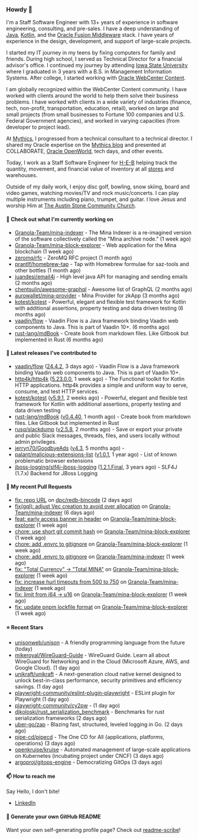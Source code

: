 ### Howdy 👋

I'm a Staff Software Engineer with 13+ years of experience in software engineering, consulting, and pre-sales. I have a deep understanding of [Java](https://www.oracle.com/java/), [Kotlin](https://kotlinlang.org/), and the [Oracle Fusion Middleware](https://www.oracle.com/middleware/) stack. I have years of experience in the design, development, and support of large-scale projects.

I started my IT journey in my teens by fixing computers for family and friends. During high school, I served as Technical Director for a financial advisor's office. I continued my journey by attending [Iowa State University](https://www.iastate.edu/) where I graduated in 3 years with a B.S. in Management Information Systems. After college, I started working with [Oracle WebCenter Content](https://docs.oracle.com/en/middleware/webcenter/content/12.2.1.4/).

I am globally recognized within the WebCenter Content community. I have worked with clients around the world to help them solve their business problems. I have worked with clients in a wide variety of industries (finance, tech, non-profit, transportation, education, retail), worked on large and small projects (from small businesses to Fortune 100 companies and U.S. Federal Government agencies), and worked in varying capacities (from developer to project lead).

At [Mythics](https://www.mythics.com/), I progressed from a technical consultant to a technical director. I shared my Oracle expertise on the [Mythics blog](https://mythics.com/blog/) and presented at COLLABORATE, [Oracle OpenWorld](https://www.oracle.com/cloudworld/), tech days, and other events.

Today, I work as a Staff Software Engineer for [H-E-B](https://digital.heb.com/) helping track the quantity, movement, and financial value of inventory at all [stores](https://heb.com/store-locations) and warehouses.

Outside of my daily work, I enjoy disc golf, bowling, snow skiing, board and video games, watching movies/TV and rock music/concerts. I can play multiple instruments including piano, trumpet, and guitar. I love Jesus and worship Him at [The Austin Stone Community Church](https://austinstone.org/).

#### 👷 Check out what I'm currently working on

- [Granola-Team/mina-indexer](https://github.com/Granola-Team/mina-indexer) - The Mina Indexer is a re-imagined version of the software collectively called the &#34;Mina archive node.&#34; (1 week ago)
- [Granola-Team/mina-block-explorer](https://github.com/Granola-Team/mina-block-explorer) - Web application for the Mina blockchain (1 week ago)
- [zeromq/rfc](https://github.com/zeromq/rfc) - ZeroMQ RFC project (1 month ago)
- [prantlf/homebrew-tap](https://github.com/prantlf/homebrew-tap) - Tap with Homebrew formulae for saz-tools and other bottles (1 month ago)
- [juandesi/email4j](https://github.com/juandesi/email4j) - High level java API for managing and sending emails (2 months ago)
- [chentsulin/awesome-graphql](https://github.com/chentsulin/awesome-graphql) - Awesome list of GraphQL (2 months ago)
- [aurowallet/mina-provider](https://github.com/aurowallet/mina-provider) - Mina Provider for zkApp (3 months ago)
- [kotest/kotest](https://github.com/kotest/kotest) - Powerful, elegant and flexible test framework for Kotlin with additional assertions, property testing and data driven testing (6 months ago)
- [vaadin/flow](https://github.com/vaadin/flow) - Vaadin Flow is a Java framework binding Vaadin web components to Java. This is part of Vaadin 10&#43;. (6 months ago)
- [rust-lang/mdBook](https://github.com/rust-lang/mdBook) - Create book from markdown files. Like Gitbook but implemented in Rust (6 months ago)

#### 🔭 Latest releases I've contributed to

- [vaadin/flow](https://github.com/vaadin/flow) ([24.4.2](https://github.com/vaadin/flow/releases/tag/24.4.2), 3 days ago) - Vaadin Flow is a Java framework binding Vaadin web components to Java. This is part of Vaadin 10&#43;.
- [http4k/http4k](https://github.com/http4k/http4k) ([5.23.0.0](https://github.com/http4k/http4k/releases/tag/5.23.0.0), 1 week ago) - The Functional toolkit for Kotlin HTTP applications. http4k provides a simple and uniform way to serve, consume, and test HTTP services.
- [kotest/kotest](https://github.com/kotest/kotest) ([v5.9.1](https://github.com/kotest/kotest/releases/tag/v5.9.1), 2 weeks ago) - Powerful, elegant and flexible test framework for Kotlin with additional assertions, property testing and data driven testing
- [rust-lang/mdBook](https://github.com/rust-lang/mdBook) ([v0.4.40](https://github.com/rust-lang/mdBook/releases/tag/v0.4.40), 1 month ago) - Create book from markdown files. Like Gitbook but implemented in Rust
- [rusq/slackdump](https://github.com/rusq/slackdump) ([v2.5.8](https://github.com/rusq/slackdump/releases/tag/v2.5.8), 2 months ago) - Save or export your private and public Slack messages, threads, files, and users locally without admin privileges.
- [jerryn70/GoodbyeAds](https://github.com/jerryn70/GoodbyeAds) ([v4.3](https://github.com/jerryn70/GoodbyeAds/releases/tag/v4.3), 5 months ago) - 
- [palant/malicious-extensions-list](https://github.com/palant/malicious-extensions-list) ([v1.0.1](https://github.com/palant/malicious-extensions-list/releases/tag/v1.0.1), 1 year ago) - List of known problematic browser extensions
- [jboss-logging/slf4j-jboss-logging](https://github.com/jboss-logging/slf4j-jboss-logging) ([1.2.1.Final](https://github.com/jboss-logging/slf4j-jboss-logging/releases/tag/1.2.1.Final), 3 years ago) - SLF4J (1.7.x) Backend for JBoss Logging

#### 🔨 My recent Pull Requests

- [fix: repo URL](https://github.com/dpc/redb-bincode/pull/1) on [dpc/redb-bincode](https://github.com/dpc/redb-bincode) (2 days ago)
- [fix(gql): adjust Vec creation to avoid over allocation](https://github.com/Granola-Team/mina-indexer/pull/1156) on [Granola-Team/mina-indexer](https://github.com/Granola-Team/mina-indexer) (6 days ago)
- [feat: early access banner in header](https://github.com/Granola-Team/mina-block-explorer/pull/843) on [Granola-Team/mina-block-explorer](https://github.com/Granola-Team/mina-block-explorer) (1 week ago)
- [chore: use short git commit hash](https://github.com/Granola-Team/mina-block-explorer/pull/842) on [Granola-Team/mina-block-explorer](https://github.com/Granola-Team/mina-block-explorer) (1 week ago)
- [chore: add .envrc to gitignore](https://github.com/Granola-Team/mina-block-explorer/pull/841) on [Granola-Team/mina-block-explorer](https://github.com/Granola-Team/mina-block-explorer) (1 week ago)
- [chore: add .envrc to gitignore](https://github.com/Granola-Team/mina-indexer/pull/1141) on [Granola-Team/mina-indexer](https://github.com/Granola-Team/mina-indexer) (1 week ago)
- [fix: &#34;Total Currency&#34; -&gt; &#34;Total MINA&#34;](https://github.com/Granola-Team/mina-block-explorer/pull/836) on [Granola-Team/mina-block-explorer](https://github.com/Granola-Team/mina-block-explorer) (1 week ago)
- [fix: increase hurl timeouts from 500 to 750](https://github.com/Granola-Team/mina-indexer/pull/1135) on [Granola-Team/mina-indexer](https://github.com/Granola-Team/mina-indexer) (1 week ago)
- [fix: limit from i64 -&gt; u16](https://github.com/Granola-Team/mina-block-explorer/pull/835) on [Granola-Team/mina-block-explorer](https://github.com/Granola-Team/mina-block-explorer) (1 week ago)
- [fix: update pnpm lockfile format](https://github.com/Granola-Team/mina-block-explorer/pull/834) on [Granola-Team/mina-block-explorer](https://github.com/Granola-Team/mina-block-explorer) (1 week ago)

#### ⭐ Recent Stars

- [unisonweb/unison](https://github.com/unisonweb/unison) - A friendly programming language from the future (today)
- [mikeroyal/WireGuard-Guide](https://github.com/mikeroyal/WireGuard-Guide) - WireGuard Guide. Learn all  about WireGuard for Networking and in the Cloud (Microsoft Azure, AWS, and Google Cloud). (1 day ago)
- [unikraft/unikraft](https://github.com/unikraft/unikraft) - A next-generation cloud native kernel designed to unlock best-in-class performance, security primitives and efficiency savings. (1 day ago)
- [playwright-community/eslint-plugin-playwright](https://github.com/playwright-community/eslint-plugin-playwright) - ESLint plugin for Playwright (1 day ago)
- [playwright-community/cy2pw](https://github.com/playwright-community/cy2pw) -  (1 day ago)
- [djkoloski/rust_serialization_benchmark](https://github.com/djkoloski/rust_serialization_benchmark) - Benchmarks for rust serialization frameworks (2 days ago)
- [uber-go/zap](https://github.com/uber-go/zap) - Blazing fast, structured, leveled logging in Go. (2 days ago)
- [pipe-cd/pipecd](https://github.com/pipe-cd/pipecd) - The One CD for All {applications, platforms, operations} (3 days ago)
- [openkruise/kruise](https://github.com/openkruise/kruise) - Automated management of large-scale applications on Kubernetes (incubating project under CNCF) (3 days ago)
- [argoproj/gitops-engine](https://github.com/argoproj/gitops-engine) - Democratizing GitOps (3 days ago)

#### 📫 How to reach me

Say Hello, I don't bite!

- [LinkedIn](https://www.linkedin.com/in/jonathanhult/)

#### 📖 Generate your own GitHub README

Want your own self-generating profile page? Check out [readme-scribe](https://github.com/muesli/readme-scribe)!
